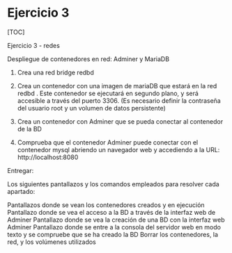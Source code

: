 # Ejercicio 3

[TOC]

Ejercicio 3 - redes

Despliegue de contenedores en red: Adminer y MariaDB

1. Crea una red bridge redbd

2. Crea un contenedor con una imagen de mariaDB que estará en la red redbd . Este contenedor se
  ejecutará en segundo plano, y será accesible a través del puerto 3306. (Es necesario definir la
  contraseña del usuario root y un volumen de datos persistente)

3. Crea un contenedor con Adminer que se pueda conectar al contenedor de la BD

4. Comprueba que el contenedor Adminer puede conectar con el contenedor mysql abriendo un
  navegador web y accediendo a la URL: http://localhost:8080

  Entregar:

  Los siguientes pantallazos y los comandos empleados para resolver cada apartado:

  Pantallazos donde se vean los contenedores creados y en ejecución
  Pantallazo donde se vea el acceso a la BD a través de la interfaz web de Adminer
  Pantallazo donde se vea la creación de una BD con la interfaz web Adminer
  Pantallazo donde se entre a la consola del servidor web en modo texto y se compruebe que se ha creado la BD
  Borrar los contenedores, la red, y los volúmenes utilizados
